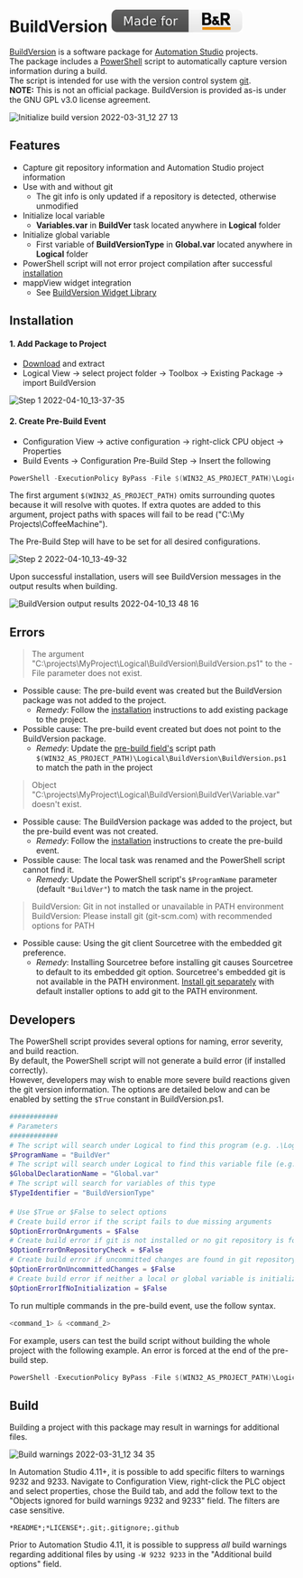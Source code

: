 # BuildVersion [![Made For B&R](https://raw.githubusercontent.com/hilch/BandR-badges/main/Made-For-BrAutomation.svg)](https://www.br-automation.com)

[BuildVersion](https://github.com/br-na-pm/BuildVersion#readme) is a software package for [Automation Studio](https://www.br-automation.com/en/products/software/automation-software/automation-studio/) projects.  
The package includes a [PowerShell](https://learn.microsoft.com/en/powershell/) script to automatically capture version information during a build.  
The script is intended for use with the version control system [git](https://git-scm.com/).  
**NOTE:** This is not an official package. BuildVersion is provided as-is under the GNU GPL v3.0 license agreement.  

![Initialize build version 2022-03-31_12 27 13](https://user-images.githubusercontent.com/33841634/161134786-7ea1422b-55c4-4f49-a427-3e261ded259d.png)

## Features

- Capture git repository information and Automation Studio project information
- Use with and without git
  - The git info is only updated if a repository is detected, otherwise unmodified
- Initialize local variable
  - **Variables.var** in **BuildVer** task located anywhere in **Logical** folder
- Initialize global variable
  - First variable of **BuildVersionType** in **Global.var** located anywhere in **Logical** folder
- PowerShell script will not error project compilation after successful [installation](#installation)
- mappView widget integration
  - See [BuildVersion Widget Library](https://github.com/br-na-pm/BuildVersionWidget#readme)

## Installation

#### 1. Add Package to Project

- [Download](https://github.com/br-na-pm/BuildVersion/releases/latest/download/BuildVersion.zip) and extract
- Logical View -> select project folder -> Toolbox -> Existing Package -> import BuildVersion

![Step 1 2022-04-10_13-37-35](https://user-images.githubusercontent.com/33841634/162637472-ddf53ad9-52b9-4f34-935c-5416d5bc9a55.gif)

#### 2. Create Pre-Build Event

- Configuration View -> active configuration -> right-click CPU object -> Properties
- Build Events -> Configuration Pre-Build Step -> Insert the following

```powershell
PowerShell -ExecutionPolicy ByPass -File $(WIN32_AS_PROJECT_PATH)\Logical\BuildVersion\BuildVersion.ps1 $(WIN32_AS_PROJECT_PATH) "$(AS_VERSION)" "$(AS_USER_NAME)" "$(AS_PROJECT_NAME)" "$(AS_CONFIGURATION)" "$(AS_BUILD_MODE)"
```

The first argument `$(WIN32_AS_PROJECT_PATH)` omits surrounding quotes because it will resolve with quotes.  If extra quotes are added to this argument, project paths with spaces will fail to be read ("C:\My Projects\CoffeeMachine").

The Pre-Build Step will have to be set for all desired configurations.

![Step 2 2022-04-10_13-49-32](https://user-images.githubusercontent.com/33841634/162637534-a7b174c9-fff3-4a81-9096-b1335f0e7f23.gif)

Upon successful installation, users will see BuildVersion messages in the output results when building.

![BuildVersion output results 2022-04-10_13 48 16](https://user-images.githubusercontent.com/33841634/162637580-277bd6a0-d40b-4da7-bd82-3082ee8f065e.png)

## Errors

> The argument "C:\projects\MyProject\Logical\BuildVersion\BuildVersion.ps1" to the -File parameter does not exist.

- Possible cause: The pre-build event was created but the BuildVersion package was not added to the project. 
  - *Remedy*: Follow the [installation](#installation) instructions to add existing package to the project.
- Possible cause: The pre-build event created but does not point to the BuildVersion package. 
  - *Remedy*: Update the [pre-build field's](#2-create-pre-build-event) script path `$(WIN32_AS_PROJECT_PATH)\Logical\BuildVersion\BuildVersion.ps1` to match the path in the project

> Object "C:\projects\MyProject\Logical\BuildVersion\BuildVer\Variable.var" doesn't exist.

- Possible cause: The BuildVersion package was added to the project, but the pre-build event was not created.
  - *Remedy*: Follow the [installation](#2-create-pre-build-event) instructions to create the pre-build event.
- Possible cause: The local task was renamed and the PowerShell script cannot find it.
  - *Remedy*: Update the PowerShell script's `$ProgramName` parameter (default `"BuildVer"`) to match the task name in the project.

> BuildVersion: Git in not installed or unavailable in PATH environment  
> BuildVersion: Please install git (git-scm.com) with recommended options for PATH  

- Possible cause: Using the git client Sourcetree with the embedded git preference.
  - *Remedy*: Installing Sourcetree before installing git causes Sourcetree to default to its embedded git option. Sourcetree's embedded git is not available in the PATH environment. [Install git separately](https://git-scm.com/) with default installer options to add git to the PATH environment.

## Developers

The PowerShell script provides several options for naming, error severity, and build reaction.  
By default, the PowerShell script will not generate a build error (if installed correctly).  
However, developers may wish to enable more severe build reactions given the git version information. The options are detailed below and can be enabled by setting the `$True` constant in BuildVersion.ps1.

```powershell
############
# Parameters
############
# The script will search under Logical to find this program (e.g. .\Logical\BuildVersion\BuildVer)
$ProgramName = "BuildVer"
# The script will search under Logical to find this variable file (e.g. .\Logical\Global.var)
$GlobalDeclarationName = "Global.var"
# The script will search for variables of this type
$TypeIdentifier = "BuildVersionType"

# Use $True or $False to select options
# Create build error if the script fails to due missing arguments
$OptionErrorOnArguments = $False
# Create build error if git is not installed or no git repository is found in project root
$OptionErrorOnRepositoryCheck = $False 
# Create build error if uncommitted changes are found in git repository
$OptionErrorOnUncommittedChanges = $False
# Create build error if neither a local or global variable is initialized with version information
$OptionErrorIfNoInitialization = $False
```

To run multiple commands in the pre-build event, use the follow syntax.

```powershell
<command_1> & <command_2>
```

For example, users can test the build script without building the whole project with the following example.  An error is forced at the end of the pre-build step.

```powershell
PowerShell -ExecutionPolicy ByPass -File $(WIN32_AS_PROJECT_PATH)\Logical\BuildVersion\BuildVersion.ps1 $(WIN32_AS_PROJECT_PATH) "$(AS_VERSION)" "$(AS_USER_NAME)" "$(AS_PROJECT_NAME)" "$(AS_CONFIGURATION)" "$(AS_BUILD_MODE)" & exit 1
```

## Build 

Building a project with this package may result in warnings for additional files.  

![Build warnings 2022-03-31_12 34 35](https://user-images.githubusercontent.com/33841634/161134955-5e71050f-bd1b-49cf-b07c-6408ae3c24ca.png)

In Automation Studio 4.11+, it is possible to add specific filters to warnings 9232 and 9233.  Navigate to Configuration View, right-click the PLC object and select properties, chose the Build tab, and add the follow text to the "Objects ignored for build warnings 9232 and 9233" field. The filters are case sensitive.

```
*README*;*LICENSE*;.git;.gitignore;.github
```

Prior to Automation Studio 4.11, it is possible to suppress *all* build warnings regarding additional files by using `-W 9232 9233` in the "Additional build options" field.
